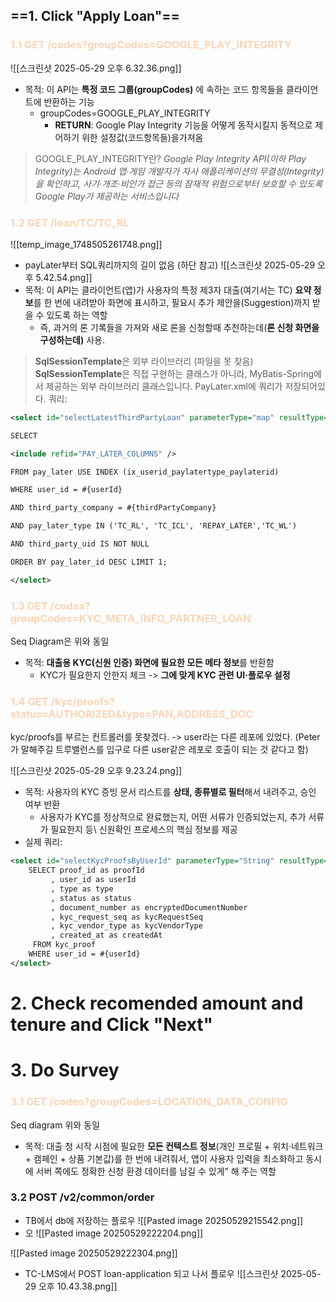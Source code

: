 ## ==1. Click "Apply Loan"==
### <font color="#fbd5b5">1.1 GET /codes?groupCodes=GOOGLE_PLAY_INTEGRITY</font>
![[스크린샷 2025-05-29 오후 6.32.36.png]]
- 목적: 이 API는 **특정 코드 그룹(groupCodes)** 에 속하는 코드 항목들을 클라이언트에 반환하는 기능
	- groupCodes=GOOGLE_PLAY_INTEGRITY
		- **RETURN**: Google Play Integrity 기능을 어떻게 동작시킬지 동적으로 제어하기 위한 설정값(코드항목들)을가져옴
> GOOGLE_PLAY_INTEGRITY란? 
> *<font color="#595959">Google Play Integrity API(이하 Play Integrity)는 Android 앱·게임 개발자가 자사 애플리케이션의 무결성(Integrity)을 확인하고, 사기·개조·비인가 접근 등의 잠재적 위험으로부터 보호할 수 있도록 Google Play가 제공하는 서비스입니다</font>*



### <font color="#fbd5b5">1.2 GET /loan/TC/TC_RL</font>
![[temp_image_1748505261748.png]]
- payLater부터 SQL쿼리까지의 길이 없음 (하단 참고)
![[스크린샷 2025-05-29 오후 5.42.54.png]]
- 목적: 이 API는 클라이언트(앱)가 사용자의 특정 제3자 대출(여기서는 TC) **요약 정보**를 한 번에 내려받아 화면에 표시하고, 필요시 추가 제안을(Suggestion)까지 받을 수 있도록 하는 역할
	- 즉, 과거의 론 기록들을 가져와 새로 론을 신청할때 추천하는데(**론 신청 화면을 구성하는데)** 사용.

> **SqlSessionTemplate**은 외부 라이브러리 (파일을 못 찾음)
> <font color="#595959">**SqlSessionTemplate**은 직접 구현하는 클래스가 아니라,  </font>
> <font color="#595959">MyBatis-Spring에서 제공하는 외부 라이브러리 클래스입니다.</font>
>  <font color="#595959">PayLater.xml에 쿼리가 저장되어있다.</font>
> <font color="#595959"> 쿼리:</font>
```xml
<select id="selectLatestThirdPartyLoan" parameterType="map" resultType="io.tbal.business.domain.paylater.PayLater">

SELECT

<include refid="PAY_LATER_COLUMNS" />

FROM pay_later USE INDEX (ix_userid_paylatertype_paylaterid)

WHERE user_id = #{userId}

AND third_party_company = #{thirdPartyCompany}

AND pay_later_type IN ('TC_RL', 'TC_ICL', 'REPAY_LATER','TC_WL')

AND third_party_uid IS NOT NULL

ORDER BY pay_later_id DESC LIMIT 1;

</select>
```


### <font color="#fbd5b5">1.3 GET /codes?groupCodes=KYC_META_INFO_PARTNER_LOAN</font>
Seq Diagram은 위와 동일
- 목적: **대출용 KYC(신원 인증) 화면에 필요한 모든 메타 정보**를 반환함
	- KYC가 필요한지 안한지 체크 -> **그에 맞게 KYC 관련 UI·플로우 설정** 



### <font color="#fbd5b5">1.4 GET /kyc/proofs?status=AUTHORIZED&type=PAN,ADDRESS_DOC</font>

kyc/proofs를 부르는 컨트롤러를 못찾겠다. -> user라는 다른 레포에 있었다. (Peter가 말해주길 트루밸런스를 입구로 다른 user같은 레포로 호출이 되는 것 같다고 함)

![[스크린샷 2025-05-29 오후 9.23.24.png]]

- 목적: 사용자의 KYC 증빙 문서 리스트를 **상태, 종류별로 필터**해서 내려주고, 승인 여부 반환
	- 사용자가 KYC를 정상적으로 완료했는지, 어떤 서류가 인증되었는지, 추가 서류가 필요한지 등\ 신원확인 프로세스의 핵심 정보를 제공
- 실제 쿼리: 
```xml
<select id="selectKycProofsByUserId" parameterType="String" resultType="io.tbal.user.kyc.model.KycProof">
    SELECT proof_id as proofId
         , user_id as userId
         , type as type
         , status as status
         , document_number as encryptedDocumentNumber
         , kyc_request_seq as kycRequestSeq
         , kyc_vendor_type as kycVendorType
         , created_at as createdAt
     FROM kyc_proof
    WHERE user_id = #{userId}
</select>
```

# 2. Check recomended amount and tenure and Click "Next"
# 3. Do Survey
### <font color="#fbd5b5">3.1 GET /codes?groupCodes=LOCATION_DATA_CONFIG</font>
Seq diagram 위와 동일
- 목적: 대출 청 시작 시점에 필요한 **모든 컨텍스트 정보**(개인 프로필 + 위치·네트워크 + 캠페인 + 상품 기본값)를 한 번에 내려줘서, 앱이 사용자 입력을 최소화하고 동시에 서버 쪽에도 정확한 신청 환경 데이터를 남길 수 있게” 해 주는 역할

### 3.2 POST /v2/common/order
- TB에서 db에 저장하는 플로우
![[Pasted image 20250529215542.png]]
- 오
![[Pasted image 20250529222204.png]]


![[Pasted image 20250529222304.png]]

- TC-LMS에서 POST loan-application 되고 나서 플로우
![[스크린샷 2025-05-29 오후 10.43.38.png]]